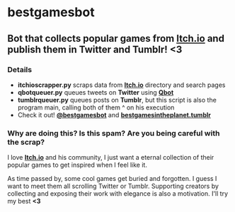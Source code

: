 # bestgamesbot

## Bot that collects popular games from [Itch.io](https://itch.io/) and publish them in Twitter and Tumblr! <3

### Details

- **itchioscrapper.py** scraps data from **[Itch.io](https://itch.io/)** directory and search pages
- **qbotqueuer.py** queues tweets on **Twitter** using **[Qbot](https://github.com/alvivar/qbot)**
- **tumblrqueuer.py** queues posts on **Tumblr**, but this script is also the program main, calling both of them ^ on his execution
- Check it out! **[@bestgamesbot](https://twitter.com/bestgamesbot)** and **[bestgamesintheplanet.tumblr](https://bestgamesintheplanet.tumblr.com/)**

### Why are doing this? Is this spam? Are you being careful with the scrap?

I love **[Itch.io](https://itch.io/)** and his community, I just want a eternal
collection of their popular games to get inspired when I feel like it.

As time passed by, some cool games get buried and forgotten. I guess I want to
meet them all scrolling Twitter or Tumblr. Supporting creators by collecting
and exposing their work with elegance is also a motivation. I'll try my best
**<3**
